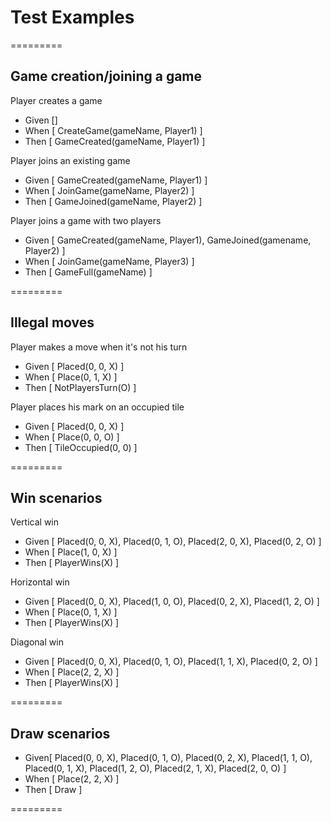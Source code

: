 # Test Examples
=========

## Game creation/joining a game
Player creates a game

+ Given []
+ When [ CreateGame(gameName, Player1) ]
+ Then [ GameCreated(gameName, Player1) ]

Player joins an existing game

+ Given [ GameCreated(gameName, Player1) ]
+ When [ JoinGame(gameName, Player2) ]
+ Then [ GameJoined(gameName, Player2) ]

Player joins a game with two players

+ Given [ GameCreated(gameName, Player1), GameJoined(gamename, Player2) ]
+ When [ JoinGame(gameName, Player3) ]
+ Then [ GameFull(gameName) ]

=========

## Illegal moves
Player makes a move when it's not his turn

+ Given [ Placed(0, 0, X) ]
+ When [ Place(0, 1, X) ]
+ Then [ NotPlayersTurn(O) ]

Player places his mark on an occupied tile

+ Given [ Placed(0, 0, X) ]
+ When [ Place(0, 0, O) ]
+ Then [ TileOccupied(0, 0) ]

=========

## Win scenarios

Vertical win

+ Given [ Placed(0, 0, X), Placed(0, 1, O), Placed(2, 0, X), Placed(0, 2, O) ]
+ When [ Place(1, 0, X) ]
+ Then [ PlayerWins(X) ]

Horizontal win

+ Given [ Placed(0, 0, X), Placed(1, 0, O), Placed(0, 2, X), Placed(1, 2, O) ]
+ When [ Place(0, 1, X) ]
+ Then [ PlayerWins(X) ]

Diagonal win

+ Given [ Placed(0, 0, X), Placed(0, 1, O), Placed(1, 1, X), Placed(0, 2, O) ]
+ When [ Place(2, 2, X) ]
+ Then [ PlayerWins(X) ]

=========

## Draw scenarios

+ Given[ Placed(0, 0, X), Placed(0, 1, O), Placed(0, 2, X), Placed(1, 1, O), Placed(0, 1, X), Placed(1, 2, O), Placed(2, 1, X), Placed(2, 0, O) ]
+ When [ Place(2, 2, X) ]
+ Then [ Draw ]

=========